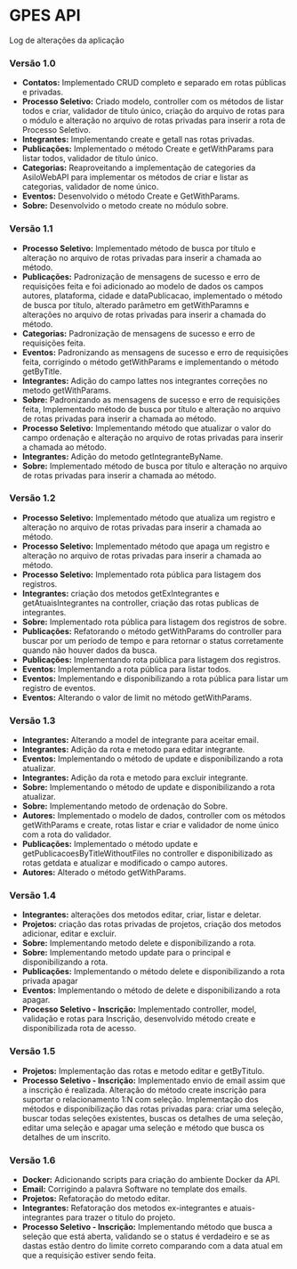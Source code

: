 # GPES API

Log de alterações da aplicação

### Versão 1.0
* **Contatos:** Implementado CRUD completo e separado em rotas públicas e privadas.
* **Processo Seletivo:** Criado modelo, controller com os métodos de listar todos e criar, validador de título único, criação do arquivo de rotas para o módulo e alteração no arquivo de rotas privadas para inserir a rota de Processo Seletivo.
* **Integrantes:** Implementando create e getall nas rotas privadas.
* **Publicações:** Implementado o método Create e getWithParams para listar todos, validador de título único.
* **Categorias:** Reaproveitando a implementação de categories da AsiloWebAPI para implementar os métodos de criar e listar as categorias, validador de nome único.
* **Eventos:** Desenvolvido o método Create e GetWithParams.
* **Sobre:** Desenvolvido o metodo create no módulo sobre.

### Versão 1.1
* **Processo Seletivo:** Implementado método de busca por título e alteração no arquivo de rotas privadas para inserir a chamada ao método.
* **Publicações:** Padronização de mensagens de sucesso e erro de requisições feita e foi adicionado ao modelo de dados os campos autores, plataforma, cidade e dataPublicacao, implementado o método de busca por título, alterado parâmetro em getWithParamns e alterações no arquivo de rotas privadas para inserir a chamada do método.
* **Categorias:** Padronização de mensagens de sucesso e erro de requisições feita.
* **Eventos:** Padronizando as mensagens de sucesso e erro de requisições feita, corrigindo o método getWithParams e implementando o método getByTitle.
* **Integrantes:** Adição do campo lattes nos integrantes correções no metodo getWithParams.
* **Sobre:** Padronizando as mensagens de sucesso e erro de requisições feita, Implementado método de busca por título e alteração no arquivo de rotas privadas para inserir a chamada ao método.
* **Processo Seletivo:** Implementando método que atualizar o valor do campo ordenação e alteração no arquivo de rotas privadas para inserir a chamada ao método.
* **Integrantes:** Adição do metodo getIntegranteByName.
* **Sobre:** Implementado método de busca por título e alteração no arquivo de rotas privadas para inserir a chamada ao método.

### Versão 1.2
* **Processo Seletivo:** Implementado método que atualiza um registro e alteração no arquivo de rotas privadas para inserir a chamada ao método.
* **Processo Seletivo:** Implementado método que apaga um registro e alteração no arquivo de rotas privadas para inserir a chamada ao método.
* **Processo Seletivo:** Implementado rota pública para listagem dos registros.
* **Integrantes:** criação dos metodos getExIntegrantes e getAtuaisIntegrantes na controller, criação das rotas publicas de integrantes.
* **Sobre:** Implementado rota pública para listagem dos registros de sobre.
* **Publicações:** Refatorando o método getWithParams do controller para buscar por um período de tempo e para retornar o status corretamente quando não houver dados da busca.
* **Publicações:** Implementando rota pública para listagem dos registros.
* **Eventos:** Implementando a rota pública para listar todos.
* **Eventos:** Implementando e disponibilizando a rota pública para listar um registro de eventos.
* **Eventos:** Alterando o valor de limit no método getWithParams.

### Versão 1.3
* **Integrantes:** Alterando a model de integrante para aceitar email.
* **Integrantes:** Adição da rota e metodo para editar integrante.
* **Eventos:** Implementando o método de update e disponibilizando a rota atualizar.
* **Integrantes:** Adição da rota e metodo para excluir integrante.
* **Sobre:** Implementando o método de update e disponibilizando a rota atualizar.
* **Sobre:** Implementando metodo de ordenação do Sobre.
* **Autores:** Implementado o modelo de dados, controller com os métodos getWithParams e create, rotas listar e criar e validador de nome único com a rota do validador.
* **Publicações:** Implementado o método update e getPublicacoesByTitleWithoutFiles no controller e disponibilizado as rotas getdata e atualizar e modificado o campo autores.
* **Autores:** Alterado o método getWithParams.

### Versão 1.4
* **Integrantes:** alterações dos metodos editar, criar, listar e deletar.
* **Projetos:** criação das rotas privadas de projetos, criação dos metodos adicionar, editar e excluir.
* **Sobre:** Implementando metodo delete e disponibilizando a rota.
* **Sobre:** Implementando metodo update para o principal e disponibilizando a rota.
* **Publicações:** Implementando o método delete e disponibilizando a rota privada apagar
* **Eventos:** Implementando o método de delete e disponibilizando a rota apagar.
* **Processo Seletivo - Inscrição:** Implementado controller, model, validação e rotas para Inscrição, desenvolvido método create e disponibilizada rota de acesso.

### Versão 1.5
* **Projetos:** Implementação das rotas e metodo editar e getByTitulo.
* **Processo Seletivo - Inscrição:** Implementado envio de email assim que a inscrição é realizada. Alteração do método create inscrição para suportar o relacionamento 1:N com seleção. Implementação dos métodos e disponibilização das rotas privadas para: criar uma seleção, buscar todas seleções existentes, buscas os detalhes de uma seleção, editar uma seleção e apagar uma seleção e método que busca os detalhes de um inscrito.

### Versão 1.6
* **Docker:** Adicionando scripts para criação do ambiente Docker da API.
* **Email:** Corrigindo a palavra Software no template dos emails.
* **Projetos:** Refatoração do metodo editar.
* **Integrantes:** Refatoração dos metodos ex-integrantes e atuais-integrantes para trazer o titulo do projeto.
* **Processo Seletivo - Inscrição:** Implementando método que busca a seleção que está aberta, validando se o status é verdadeiro e se as dastas estão dentro do limite correto comparando com a data atual em que a requisição estiver sendo feita.